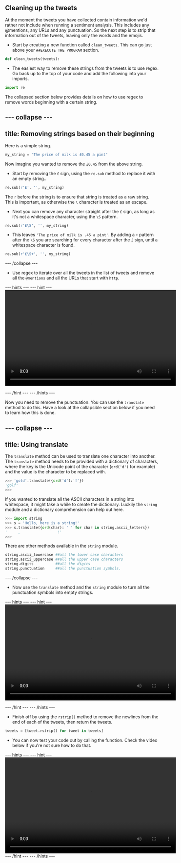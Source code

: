 ## Cleaning up the tweets

At the moment the tweets you have collected contain information we'd rather not include when running a sentiment analysis. This includes any @mentions, any URLs and any punctuation. So the next step is to strip that information out of the tweets, leaving only the words and the emojis.

- Start by creating a new function called `clean_tweets`. This can go just above your `##EXECUTE THE PROGRAM` section.

```python
def clean_tweets(tweets):
```

- The easiest way to remove these strings from the tweets is to use regex. Go back up to the top of your code and add the following into your imports.

```python
import re
```

The collapsed section below provides details on how to use regex to remove words beginning with a certain string.

--- collapse ---
---
title: Removing strings based on their beginning
---
Here is a simple string.
```python
my_string = "The price of milk is £0.45 a pint"
```
Now imagine you wanted to remove the `£0.45` from the above string.

- Start by removing the `£` sign, using the `re.sub` method to replace it with an empty string..

```python
re.sub(r'£', '', my_string)
```

The `r` before the string is to ensure that string is treated as a raw string. This is important, as otherwise the `\` character is treated as an escape.

- Next you can remove any character straight after the `£` sign, as long as it's not a whitespace character, using the `\S` pattern.

```python
re.sub(r'£\S', '', my_string)
```

- This leaves `'The price of milk is .45 a pint'`. By adding a `+` pattern after the `\S` you are searching for every character after the `£` sign, until a whitespace character is found.

```python
re.sub(r'£\S+', '', my_string)
```
--- /collapse ---

- Use regex to iterate over all the tweets in the list of tweets and remove all the `@mentions` and all the URLs that start with `http`.

--- hints --- --- hint ---
<video width="560" height="315" controls>
<source src="images/vid_5.webm" type="video/webm">
Your browser does not support WebM video, try FireFox or Chrome
</video>

--- /hint --- --- /hints ---

Now you need to remove the punctuation. You can use the `translate` method to do this. Have a look at the collapsible section below if you need to learn how this is done.

--- collapse ---
---
title: Using translate
---
The `translate` method can be used to translate one character into another. The `translate` method needs to be provided with a dictionary of characters, where the key is the Unicode point of the character (`ord('d')` for example) and the value is the character to be replaced with.

```python
>>> 'gold'.translate({ord('d'):'f'})
'golf'
>>>
```

If you wanted to translate all the ASCII characters in a string into whitespace, it might take a while to create the dictionary. Luckily the `string` module and a dictionary comprehension can help out here.

```python
>>> import string
>>> s = 'Hello, here is a string!'
>>> s.translate({ord(char): ' ' for char in string.ascii_letters})
'     ,                 !'
>>>
```

There are other methods available in the `string` module.
```python
string.ascii_lowercase ##all the lower case characters
string.ascii_uppercase ##all the upper case characters
string.digits          ##all the digits
string.punctuation     ##all the punctuation symbols.
```
--- /collapse ---

- Now use the `translate` method and the `string` module to turn all the punctuation symbols into empty strings.

--- hints --- --- hint ---
<video width="560" height="315" controls>
<source src="images/vid_6.webm" type="video/webm">
Your browser does not support WebM video, try FireFox or Chrome
</video>

--- /hint --- --- /hints ---

- Finish off by using the `rstrip()` method to remove the newlines from the end of each of the tweets, then return the tweets.

```python
tweets = [tweet.rstrip() for tweet in tweets]
```

- You can now test your code out by calling the function. Check the video below if you're not sure how to do that.

--- hints --- --- hint ---
<video width="560" height="315" controls>
<source src="images/vid_7.webm" type="video/webm">
Your browser does not support WebM video, try FireFox or Chrome
</video>
--- /hint --- --- /hints ---
